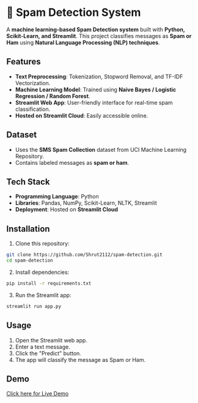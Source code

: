 # 📩 Spam Detection System
A **machine learning-based Spam Detection system** built with **Python, Scikit-Learn, and Streamlit**. This project classifies messages as **Spam or Ham** using **Natural Language Processing (NLP) techniques**.
## Features
- **Text Preprocessing**: Tokenization, Stopword Removal, and TF-IDF Vectorization.
- **Machine Learning Model**: Trained using **Naive Bayes / Logistic Regression / Random Forest**.
- **Streamlit Web App**: User-friendly interface for real-time spam classification.
- **Hosted on Streamlit Cloud**: Easily accessible online.
## Dataset
- Uses the **SMS Spam Collection** dataset from UCI Machine Learning Repository.
- Contains labeled messages as **spam or ham**.
## Tech Stack
- **Programming Language**: Python
- **Libraries**: Pandas, NumPy, Scikit-Learn, NLTK, Streamlit
- **Deployment**: Hosted on **Streamlit Cloud**
## Installation
1. Clone this repository:
  ```sh
  git clone https://github.com/Shrut2112/spam-detection.git
  cd spam-detection
  ```
2. Install dependencies:
  ```sh
  pip install -r requirements.txt
  ```
3. Run the Streamlit app:
  ```sh
  streamlit run app.py
  ```
## Usage
1. Open the Streamlit web app.
2. Enter a text message.
3. Click the "Predict" button.
4. The app will classify the message as Spam or Ham.
## Demo 
[Click here for Live Demo](https://spamdetectiontq.streamlit.app/)

